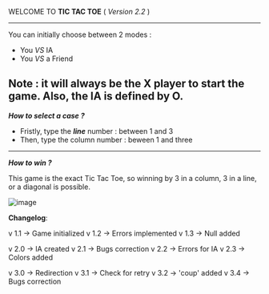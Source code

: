 WELCOME TO **TIC TAC TOE** ( *Version 2.2* )

----

You can initially choose between 2 modes : 
- You *VS* IA
- You *VS* a Friend

**Note** : it will always be the X player to start the game. Also, the IA is defined by O.
----

***How to select a case ?***
- Fristly, type the ***line*** number : between 1 and 3
- Then, type the column number : beween 1 and three

----

***How to win ?***

This game is the exact Tic Tac Toe, so winning by 3 in a column, 3 in a line, or a diagonal is possible.

![image](https://user-images.githubusercontent.com/81762192/143005413-faa5fc71-f041-440c-80a2-ac0fd72079c9.png)


**Changelog**:

v 1.1 -> Game initialized
v 1.2 -> Errors implemented
v 1.3 -> Null added

v 2.0 -> IA created
v 2.1 -> Bugs correction
v 2.2 -> Errors for IA
v 2.3 -> Colors added

v 3.0 -> Redirection
v 3.1 -> Check for retry
v 3.2 -> 'coup' added
v 3.4 -> Bugs correction


